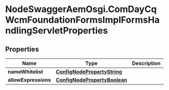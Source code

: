 # NodeSwaggerAemOsgi.ComDayCqWcmFoundationFormsImplFormsHandlingServletProperties

## Properties

Name | Type | Description | Notes
------------ | ------------- | ------------- | -------------
**nameWhitelist** | [**ConfigNodePropertyString**](ConfigNodePropertyString.md) |  | [optional] 
**allowExpressions** | [**ConfigNodePropertyBoolean**](ConfigNodePropertyBoolean.md) |  | [optional] 


